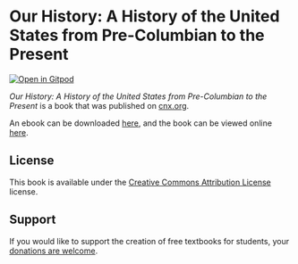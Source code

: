 # Our History: A History of the United States from Pre-Columbian to the Present

[![Open in Gitpod](https://gitpod.io/button/open-in-gitpod.svg)](https://gitpod.io/from-referrer/)

_Our History: A History of the United States from Pre-Columbian to the Present_ is a book that was published on [cnx.org](https://cnx.org/).

An ebook can be downloaded [here](https://github.com/cnx-user-books/cnxbook-our-history-a-history-of-the-united-states-from-pre-columbian-to-the-present/releases/latest), and the book can be viewed online [here](https://github.com/cnx-user-books/cnxbook-our-history-a-history-of-the-united-states-from-pre-columbian-to-the-present/releases/latest).

## License
This book is available under the [Creative Commons Attribution License](./LICENSE) license.

## Support
If you would like to support the creation of free textbooks for students, your [donations are welcome](https://riceconnect.rice.edu/donation/support-openstax-banner).
